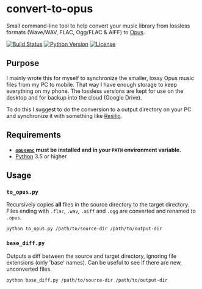 # convert-to-opus

Small command-line tool to help convert your music library from lossless formats (Wave/WAV, FLAC, Ogg/FLAC & AIFF) to [Opus](https://en.wikipedia.org/wiki/Opus_(audio_format)).

[![Build Status](https://travis-ci.com/markus-wa/convert-to-opus.svg?branch=master)](https://travis-ci.com/markus-wa/convert-to-opus)
[![Python Version](https://img.shields.io/badge/python-3.5+-blue.svg)](https://www.python.org/download/releases/3.5.0/)
[![License](https://img.shields.io/badge/license-MIT-blue.svg?style=flat)](LICENSE.md)

## Purpose

I mainly wrote this for myself to synchronize the smaller, lossy Opus music files from my PC to mobile.
That way I have enough storage to keep everything on my phone.
The lossless versions are kept for use on the desktop and for backup into the cloud (Google Drive).

To do this I suggest to do the conversion to a output directory on your PC and synchronize it with something like [Resilio](https://www.resilio.com/).


## Requirements

- **[`opusenc`](http://opus-codec.org/downloads/) must be installed and in your `PATH` environment variable.**
- [Python](https://www.python.org/downloads/) 3.5 or higher


## Usage

### `to_opus.py`

Recursively copies **all** files in the source directory to the target directory.
Files ending with `.flac`, `.wav`, `.aiff` and `.ogg` are converted and renamed to `.opus`.

    python to_opus.py /path/to/source-dir /path/to/output-dir


### `base_diff.py`

Outputs a diff between the source and target directory, ignoring file extensions (only 'base' names).
Can be useful to see if there are new, unconverted files.

    python base_diff.py /path/to/source-dir /path/to/output-dir
